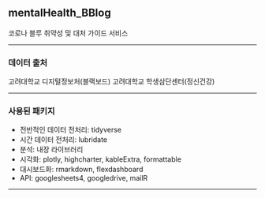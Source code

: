 ## mentalHealth_BBlog
코로나 블루 취약성 및 대처 가이드 서비스

---

### 데이터 출처
고려대학교 디지털정보처(블랙보드)
고려대학교 학생삼단센터(정신건강)

---

### 사용된 패키지
- 전반적인 데이터 전처리: tidyverse
- 시간 데이터 전처리: lubridate
- 분석: 내장 라이브러리
- 시각화: plotly, highcharter, kableExtra, formattable
- 대시보드화: rmarkdown, flexdashboard
- API: googlesheets4, googledrive, mailR

---
